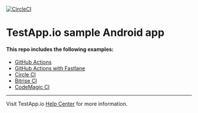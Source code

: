 [![CircleCI](https://circleci.com/gh/Jianbo-Zhu/testapp-android-sample/tree/main.svg?style=svg)](https://circleci.com/gh/Jianbo-Zhu/testapp-android-sample/tree/main)

# TestApp.io sample Android app


#### This repo includes the following examples:

- [GitHub Actions](.github/workflows)
- [GitHub Actions with Fastlane](https://github.com/testappio/android-sample-app/tree/integration-github-fastlane/.github/workflows)
- [Circle CI](.circleci/)
- [Bitrise CI](bitrise.yml)
- [CodeMagic CI]([bitrise.yml](https://github.com/testappio/android-sample-app/blob/integration-codemagic/codemagic.yaml))

---

Visit TestApp.io [Help Center](https://help.testapp.io) for more information.
